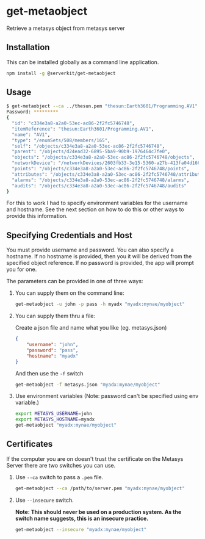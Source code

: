 # get-metaobject

Retrieve a metasys object from metasys server

## Installation

This can be installed globally as a command line application.

```bash
npm install -g @serverkit/get-metaobject
```

## Usage

```bash
$ get-metaobject --ca ../thesun.pem "thesun:Earth3601/Programming.AV1"
Password: *********
{
  "id": "c334e3a8-a2a0-53ec-ac86-2f2fc5746748",
  "itemReference": "thesun:Earth3601/Programming.AV1",
  "name": "AV1",
  "type": "/enumSets/508/members/165",
  "self": "/objects/c334e3a8-a2a0-53ec-ac86-2f2fc5746748",
  "parent": "/objects/d24ead32-6895-5ba9-90b9-1976464c7fe0",
  "objects": "/objects/c334e3a8-a2a0-53ec-ac86-2f2fc5746748/objects",
  "networkDevice": "/networkDevices/2603fb33-3e15-5360-a27b-413fa04d166f",
  "points": "/objects/c334e3a8-a2a0-53ec-ac86-2f2fc5746748/points",
  "attributes": "/objects/c334e3a8-a2a0-53ec-ac86-2f2fc5746748/attributes",
  "alarms": "/objects/c334e3a8-a2a0-53ec-ac86-2f2fc5746748/alarms",
  "audits": "/objects/c334e3a8-a2a0-53ec-ac86-2f2fc5746748/audits"
}
```

For this to work I had to specify environment variables for the username and hostname.
See the next section on how to do this or other ways to provide this information.

## Specifying Credentials and Host

You must provide username and password. You can also specify a hostname.
If no hostname is provided, then you it will be derived from the specified object reference.
If no password is provided, the app will prompt you for one.

The parameters can be provided in one of three ways:

1. You can supply them on the command line:

    ```bash
    get-metaobject -u john -p pass -h myadx "myadx:mynae/myobject"
    ```

2. You can supply them thru a file:

    Create a json file and name what you like (eg. metasys.json)

    ```json
    {
        "username": "john",
        "password": "pass",
        "hostname": "myadx"
    }
    ```

    And then use the `-f` switch

    ```bash
    get-metaobject -f metasys.json "myadx:mynae/myobject"
    ```

3. Use environment variables (Note: password can't be specified using env variable.)

    ```bash
    export METASYS_USERNAME=john
    export METASYS_HOSTNAME=myadx
    get-metaobject "myadx:mynae/myobject"
    ```

## Certificates

If the computer you are on doesn't trust the certificate on the Metasys Server there are two switches you can use.

1. Use `--ca` switch to pass a `.pem` file.

    ```bash
    get-metaobject --ca /path/to/server.pem "myadx:mynae/myobject"
    ```
2. Use `--insecure` switch.

    **Note: This should never be used on a production system.
    As the switch name suggests, this is an insecure practice.**

    ```bash
    get-metaobject --insecure "myadx:mynae/myobject"
    ```


